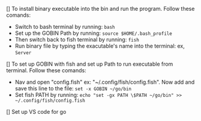 [] To install binary executable into the bin and run the program. Follow these comands:

- Switch to bash terminal by running: `bash`
- Set up the GOBIN Path by running: `source $HOME/.bash_profile`
- Then switch back to fish terminal by running: `fish`
- Run binary file by typing the exacutable's name into the terminal: ex, `Server`

[] To set up GOBIN with fish and set up Path to run executable from terminal. Follow these comands:

- Nav and open "config.fish" ex: "~/.config/fish/config.fish". Now add and save this line to the file: `set -x GOBIN ~/go/bin`
- Set fish PATH by running: `echo "set -gx PATH \$PATH ~/go/bin" >> ~/.config/fish/config.fish`

[] Set up VS code for go
